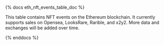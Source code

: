 {% docs eth_nft_events_table_doc %}

This table contains NFT events on the Ethereum blockchain. It currently supports sales on Opensea, LooksRare, Rarible, and x2y2. More data and exchanges will be added over time. 

{% enddocs %}